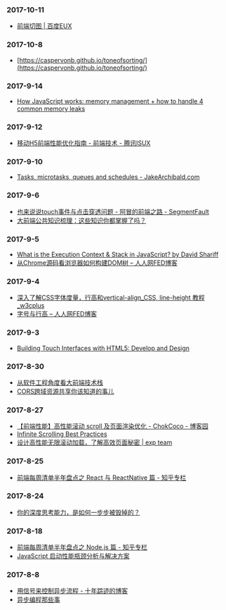 ### 2017-10-11<br />
+ [前端切图 | 百度EUX](http://eux.baidu.com/blog/2017/09/%E5%89%8D%E7%AB%AF%E4%B9%8B%E5%88%87%E5%88%87%E5%88%87%E5%88%87%E5%88%87%E5%9B%BE?utm_source=tuicool&utm_medium=referral)<br />

### 2017-10-8<br />
+ [https://caspervonb.github.io/toneofsorting/](https://caspervonb.github.io/toneofsorting/)<br />

### 2017-9-14<br />
+ [How JavaScript works: memory management + how to handle 4 common memory leaks](https://blog.sessionstack.com/how-javascript-works-memory-management-how-to-handle-4-common-memory-leaks-3f28b94cfbec)<br />

### 2017-9-12<br />
+ [移动H5前端性能优化指南 - 前端技术 - 腾讯ISUX](https://isux.tencent.com/h5-performance.html)<br />

### 2017-9-10<br />
+ [Tasks, microtasks, queues and schedules - JakeArchibald.com](https://jakearchibald.com/2015/tasks-microtasks-queues-and-schedules/)<br />

### 2017-9-6<br />
+ [也来说说touch事件与点击穿透问题 - 阿冒的前端之路 - SegmentFault](https://segmentfault.com/a/1190000003848737)<br />
+ [大前端公共知识梳理：这些知识你都掌握了吗？](https://mp.weixin.qq.com/s?__biz=MzIwNjQwMzUwMQ==&mid=2247485277&idx=1&sn=82703e13febb1e7947cc18d1f57fc375&chksm=9723659fa054ec892dbf8188f0c5610d431dc1275eb84db829fccf394bd795e9b9a4aa74d003&mpshare=1&scene=23&srcid=0625maMWOy3ZeCOAJZhSjLvm#rd)<br />

### 2017-9-5<br />
+ [What is the Execution Context & Stack in JavaScript? by David Shariff](http://davidshariff.com/blog/what-is-the-execution-context-in-javascript/#first-article)<br />
+ [从Chrome源码看浏览器如何构建DOM树 – 人人网FED博客](https://fed.renren.com/2017/01/30/chrome-build-dom/)<br />

### 2017-9-4<br />
+ [深入了解CSS字体度量，行高和vertical-align_CSS, line-height 教程_w3cplus](https://www.w3cplus.com/css/css-font-metrics-line-height-and-vertical-align.html)<br />
+ [字号与行高 – 人人网FED博客](https://fed.renren.com/2017/06/13/font-size-line-height/)<br />

### 2017-9-3<br />
+ [Building Touch Interfaces with HTML5: Develop and Design](http://ptgmedia.pearsoncmg.com/images/9780321887658/samplepages/0321887654.pdf)<br />

### 2017-8-30<br />
+ [从软件工程角度看大前端技术栈](https://mp.weixin.qq.com/s?__biz=MzIyNjE4NjI2Nw==&mid=2652559282&idx=1&sn=9b695d8f9fb5313a623e38e75c894b39)<br />
+ [CORS跨域资源共享你该知道的事儿](https://mp.weixin.qq.com/s?__biz=MzU0OTExNzYwNg==&mid=2247483814&idx=1&sn=6fa914f7777fcc5a3a7961a37b84429b)<br />

### 2017-8-27<br />
+ [【前端性能】高性能滚动 scroll 及页面渲染优化 - ChokCoco - 博客园](http://www.cnblogs.com/coco1s/p/5499469.html)<br />
+ [Infinite Scrolling Best Practices](https://uxplanet.org/infinite-scrolling-best-practices-c7f24c9af1d)<br />
+ [设计高性能无限滚动加载，了解高效页面秘密 | exp team](https://exp-team.github.io/blog/2017/02/25/js/infinite-scroll/)<br />

### 2017-8-25<br />
+ [前端每周清单半年盘点之 React 与 ReactNative 篇 - 知乎专栏](https://zhuanlan.zhihu.com/p/28560073?group_id=881203046896508928)<br />

### 2017-8-24<br />
+ [你的深度思考能力，是如何一步步被毁掉的？](https://mp.weixin.qq.com/s?__biz=MjM5OTM5OTAyMQ==&mid=2654432204&idx=2&sn=500226618baca34142ca9ec40a15c79e)<br />

### 2017-8-18<br />
+ [前端每周清单半年盘点之 Node.js 篇 - 知乎专栏](https://zhuanlan.zhihu.com/p/28584218?group_id=881572657252945920)<br />
+ [JavaScript 启动性能瓶颈分析与解决方案](https://mp.weixin.qq.com/s?__biz=MzIwNjQwMzUwMQ==&mid=2247484987&idx=1&sn=7f20da20bc6baed62ca8ff115209942b&chksm=972364f9a054edefccebc89bb4b39150328f84fc6a3da53dafa9563df7375fef00b3a1a4c483&scene=21#wechat_redirect)<br />

### 2017-8-8<br />
+ [用信号来控制异步流程 - 十年踪迹的博客](https://www.h5jun.com/post/signals-and-async.html)<br />
+ [异步编程那些事](http://yanhaijing.com/javascript/2017/08/02/talk-async/)<br />